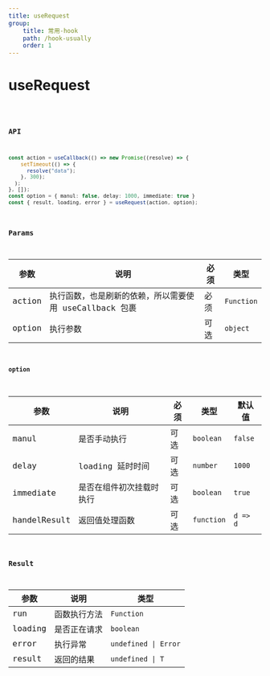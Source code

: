 ```yaml
---
title: useRequest
group:
    title: 常用-hook
    path: /hook-usually
    order: 1
---
```


# useRequest

<code src="./demos/demo1.tsx" />

### API

```typescript
const action = useCallback(() => new Promise((resolve) => {
    setTimeout(() => {
      resolve("data");
    }, 300);
  );
}, []);
const option = { manul: false, delay: 1000, immediate: true }
const { result, loading, error } = useRequest(action, option);
```

### Params

| 参数   | 说明                                                    | 必须 | 类型       |
| ------ | ------------------------------------------------------- | ---- | ---------- |
| action | 执行函数，也是刷新的依赖，所以需要使用 useCallback 包裹 | 必须 | `Function` |
| option | 执行参数                                                | 可选 | `object`   |

#### option

| 参数         | 说明                     | 必须 | 类型       | 默认值   |
| ------------ | ------------------------ | ---- | ---------- | -------- |
| manul        | 是否手动执行             | 可选 | `boolean`  | `false`  |
| delay        | loading 延时时间         | 可选 | `number`   | `1000`   |
| immediate    | 是否在组件初次挂载时执行 | 可选 | `boolean`  | `true`   |
| handelResult | 返回值处理函数           | 可选 | `function` | `d => d` |

### Result

| 参数    | 说明         | 类型                 |
| ------- | ------------ | -------------------- |
| run     | 函数执行方法 | `Function`           |
| loading | 是否正在请求 | `boolean`            |
| error   | 执行异常     | `undefined \| Error` |
| result  | 返回的结果   | `undefined \| T`     |
